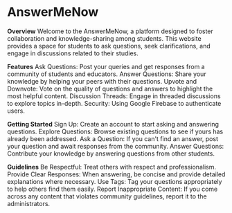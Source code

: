# AnswerMeNow
**Overview**
Welcome to the AnswerMeNow, a platform designed to foster collaboration and knowledge-sharing among students. This website provides a space for students to ask questions, seek clarifications, and engage in discussions related to their studies.

**Features**
Ask Questions: Post your queries and get responses from a community of students and educators.
Answer Questions: Share your knowledge by helping your peers with their questions.
Upvote and Downvote: Vote on the quality of questions and answers to highlight the most helpful content.
Discussion Threads: Engage in threaded discussions to explore topics in-depth.
Security: Using Google Firebase to authenticate users.

**Getting Started**
Sign Up: Create an account to start asking and answering questions.
Explore Questions: Browse existing questions to see if yours has already been addressed.
Ask a Question: If you can't find an answer, post your question and await responses from the community.
Answer Questions: Contribute your knowledge by answering questions from other students.

**Guidelines**
Be Respectful: Treat others with respect and professionalism.
Provide Clear Responses: When answering, be concise and provide detailed explanations where necessary.
Use Tags: Tag your questions appropriately to help others find them easily.
Report Inappropriate Content: If you come across any content that violates community guidelines, report it to the administrators.
